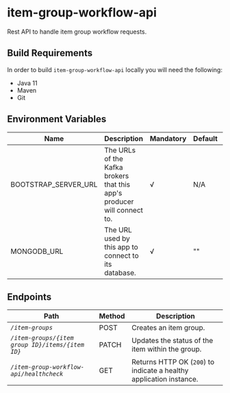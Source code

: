 # item-group-workflow-api

Rest API to handle item group workflow requests.

## Build Requirements

In order to build `item-group-workflow-api` locally you will need the following:

- Java 11
- Maven
- Git

## Environment Variables

| Name                 | Description                                                              | Mandatory | Default | Example                                    |
|----------------------|--------------------------------------------------------------------------|-----------|---------|--------------------------------------------|
| BOOTSTRAP_SERVER_URL | The URLs of the Kafka brokers that this app's  producer will connect to. | √         | N/A     | `kafka:9092`                               |
| MONGODB_URL          | The URL used by this app to connect to its database.                     | √         | ""      | `mongodb://mongo:27017/orders_item_groups` |

## Endpoints

| Path                                             | Method | Description                                                         |
|--------------------------------------------------|--------|---------------------------------------------------------------------|
| *`/item-groups`*                                 | POST   | Creates an item group.                                              |
| *`/item-groups/{item group ID}/items/{item ID}`* | PATCH  | Updates the status of the item within the group.                    |
| *`/item-group-workflow-api/healthcheck`*         | GET    | Returns HTTP OK (`200`) to indicate a healthy application instance. |

